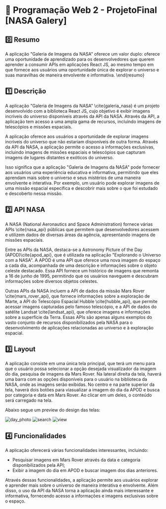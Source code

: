 # :rocket: Programação Web 2 - ProjetoFinal [NASA Galery]

## :zero: Resumo
  A aplicação "Galeria de Imagens da NASA" oferece um valor duplo: oferece uma oportunidade de aprendizado para os desenvolvedores que querem aprender a consumir APIs em aplicações React JS, ao mesmo tempo em que fornece aos usuários uma oportunidade única de explorar o universo e suas maravilhas de maneira envolvente e informativa.
\end{resumo}


## :one: Descrição
A aplicação "Galeria de Imagens da NASA" \cite{galeria_nasa} é um projeto desenvolvido com a biblioteca React JS, cujo objetivo é exibir imagens incríveis do universo disponíveis através da API da NASA. Através da API, a aplicação tem acesso a uma ampla gama de recursos, incluindo imagens de telescópios e missões espaciais.

A aplicação oferece aos usuários a oportunidade de explorar imagens incríveis do universo que não estariam disponíveis de outra forma. Através da API da NASA, a aplicação permite o acesso a informações exclusivas, incluindo imagens de missões espaciais e telescópios que capturam imagens de lugares distantes e exóticos do universo.

Isso significa que a aplicação "Galeria de Imagens da NASA" pode fornecer aos usuários uma experiência educativa e informativa, permitindo que eles aprendam mais sobre o universo e seus mistérios de uma maneira envolvente e interativa. Por exemplo, um usuário pode explorar imagens de uma missão espacial específica e descobrir mais sobre o que foi estudado e descoberto nessa missão.
 

## :two: API NASA
A NASA (National Aeronautics and Space Administration) fornece várias APIs \cite{nasa_api} públicas que permitem que desenvolvedores acessem e utilizem dados de diversas áreas da agência, apresentando imagens de missões espaciais. 

Entre as APIs da NASA, destaca-se a Astronomy Picture of the Day (APOD)\cite{apod_api}, que é utilizada na aplicação "Explorando o Universo com a NASA". A APOD é uma API que oferece uma nova imagem do espaço a cada dia, acompanhada de uma descrição e informações sobre o objeto celeste destacado. Essa API fornece um histórico de imagens que remonta a 16 de junho de 1995, permitindo que os usuários naveguem e descubram informações sobre diversos objetos celestes.

Outras APIs da NASA incluem a API de dados da missão Mars Rover \cite{mars_rover_api}, que fornece informações sobre a exploração de Marte, a API do Telescópio Espacial Hubble \cite{hubble_api}, que permite acessar imagens capturadas pelo famoso telescópio, e a API de dados do satélite Landsat \cite{landsat_api}, que oferece imagens e informações sobre a superfície da Terra. Essas APIs são apenas alguns exemplos do vasto conjunto de recursos disponibilizados pela NASA para o desenvolvimento de aplicações relacionadas ao universo e à exploração espacial.

## :three: Layout
A aplicação consiste em uma única tela principal, que terá um menu para que o usuário possa selecionar a opção desejada visualizador da imagem do dia, pesquisa de imagens da Mars Rover. Na lateral direita da tela, haverá uma barra com as opções disponíveis para o usuário na biblioteca da NASA, onde as imagens serão exibidas. No centro e na parte superior da tela, haverá dois botões para viasualizar a imagem do dia da APOD e busca por categoria e data em Mars Rover. Ao clicar em um deles, o conteúdo será carregado na tela.

Abaixo segue um preview do design das telas:

![day_photo](https://user-images.githubusercontent.com/60760405/223551656-8528bfd6-ac21-4cd1-bc07-db61b369af8c.png)
![search](https://user-images.githubusercontent.com/60760405/223551647-58d2e213-4cb7-4bb1-ae0f-986db533d568.png)
![view](https://user-images.githubusercontent.com/60760405/223551653-e4aee7cf-29b0-4dca-ad62-f9404da3d8a0.png)

## :four: Funcionalidades
A aplicação oferecerá várias funcionalidades interessantes, incluindo:


  * Pesquisar imagens em Mars Rover através da data e categoria disponibilizados pela API;
  * Exibir a imagem do dia em APOD e buscar imagem dos dias anteriores.
       


Através dessas funcionalidades, a aplicação permite aos usuários explorar e aprender mais sobre o universo de maneira interativa e envolvente. Além disso, o uso da API da NASA torna a aplicação ainda mais interessante e informativa, fornecendo acesso a informações e imagens exclusivas sobre o espaço.
